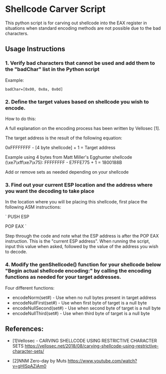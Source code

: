 # Shellcode Carver Script

This python script is for carving out shellcode into the EAX register in situations when standard encoding methods are not possible due to the bad characters.

## Usage Instructions

### 1. Verify bad characters that cannot be used and add them to the "badChar" list in the Python script

Example:

`
badChar=[0x00, 0x0a, 0x0d]
`


### 2. Define the target values based on shellcode you wish to encode. 

How to do this:

A full explanation on the encoding process has been written by Vellosec [1].

The target address is the result of the following equation:

0xFFFFFFFF - [4 byte shellcode] + 1 = Target address


Example using 4 bytes from Matt Miller's Egghunter shellcode (\xe7\xff\xe7\x75):
FFFFFFFF - E7FFE775 + 1 = 1800188B


Add or remove sets as needed depending on your shellcode



### 3. Find out your current ESP location and the address where you want the decoding to take place

In the location where you will be placing this shellcode, first place the following ASM instructions:

`
PUSH ESP

POP EAX
`

Step through the code and note what the ESP address is after the POP EAX instruction. This is the "current ESP address". 
When running the script, input this value when asked, followed by the value of the address you wish to decode.



### 4. Modify the genShellcode() function for your shellcode below "Begin actual shellcode encoding:" by calling the encoding functions as needed for your target addresses.

Four different functions:

- encodeNorm(set#) - Use when no null bytes present in target address
- encodeNullFirst(set#) - Use when first byte of target is a null byte
- encodeNullSecond(set#) - Use when second byte of target is a null byte
- encodeNullThird(set#) - Use when third byte of target is a null byte


## References:
- [1]Vellosec - CARVING SHELLCODE USING RESTRICTIVE CHARACTER SETS 
https://vellosec.net/2018/08/carving-shellcode-using-restrictive-character-sets/


- [2]NNM Zero-day by Muts
https://www.youtube.com/watch?v=gHISpAZiAm0

